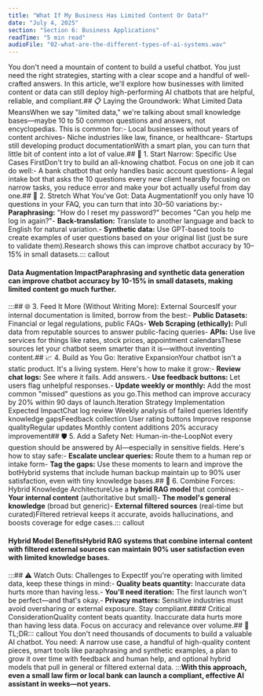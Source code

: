 ```yaml
---
title: "What If My Business Has Limited Content Or Data?"
date: "July 4, 2025"
section: "Section 6: Business Applications"
readTime: "5 min read"
audioFile: "02-what-are-the-different-types-of-ai-systems.wav"
---
```


You don't need a mountain of content to build a useful chatbot. You just need the right strategies, starting with a clear scope and a handful of well-crafted answers. In this article, we'll explore how businesses with limited content or data can still deploy high-performing AI chatbots that are helpful, reliable, and compliant.## 📋 Laying the Groundwork: What Limited Data MeansWhen we say "limited data," we're talking about small knowledge bases—maybe 10 to 50 common questions and answers, not encyclopedias. This is common for:- Local businesses without years of content archives- Niche industries like law, finance, or healthcare- Startups still developing product documentationWith a smart plan, you can turn that little bit of content into a lot of value.## 🎯 1. Start Narrow: Specific Use Cases FirstDon't try to build an all-knowing chatbot. Focus on one job it can do well:- A bank chatbot that only handles basic account questions- A legal intake bot that asks the 10 questions every new client hearsBy focusing on narrow tasks, you reduce error and make your bot actually useful from day one.## 🔄 2. Stretch What You've Got: Data AugmentationIf you only have 10 questions in your FAQ, you can turn that into 30–50 variations by:- **Paraphrasing:** "How do I reset my password?" becomes "Can you help me log in again?"- **Back-translation:** Translate to another language and back to English for natural variation.- **Synthetic data:** Use GPT-based tools to create examples of user questions based on your original list (just be sure to validate them).Research shows this can improve chatbot accuracy by 10–15% in small datasets.::: callout
#### Data Augmentation ImpactParaphrasing and synthetic data generation can improve chatbot accuracy by 10-15% in small datasets, making limited content go much further.
:::## 🌐 3. Feed It More (Without Writing More): External SourcesIf your internal documentation is limited, borrow from the best:- **Public Datasets:** Financial or legal regulations, public FAQs- **Web Scraping (ethically):** Pull data from reputable sources to answer public-facing queries- **APIs:** Use live services for things like rates, stock prices, appointment calendarsThese sources let your chatbot seem smarter than it is—without inventing content.## 📈 4. Build as You Go: Iterative ExpansionYour chatbot isn't a static product. It's a living system. Here's how to make it grow:- **Review chat logs:** See where it fails. Add answers.- **Use feedback buttons:** Let users flag unhelpful responses.- **Update weekly or monthly:** Add the most common "missed" questions as you go.This method can improve accuracy by 20% within 90 days of launch.Iteration Strategy
Implementation
Expected ImpactChat log review
Weekly analysis of failed queries
Identify knowledge gapsFeedback collection
User rating buttons
Improve response qualityRegular updates
Monthly content additions
20% accuracy improvement## 🛡️ 5. Add a Safety Net: Human-in-the-LoopNot every question should be answered by AI—especially in sensitive fields. Here's how to stay safe:- **Escalate unclear queries:** Route them to a human rep or intake form- **Tag the gaps:** Use these moments to learn and improve the botHybrid systems that include human backup maintain up to 90% user satisfaction, even with tiny knowledge bases.## 🔗 6. Combine Forces: Hybrid Knowledge ArchitectureUse a **hybrid RAG model** that combines:- **Your internal content** (authoritative but small)- **The model's general knowledge** (broad but generic)- **External filtered sources** (real-time but curated)Filtered retrieval keeps it accurate, avoids hallucinations, and boosts coverage for edge cases.::: callout
#### Hybrid Model BenefitsHybrid RAG systems that combine internal content with filtered external sources can maintain 90% user satisfaction even with limited knowledge bases.
:::## ⚠️ Watch Outs: Challenges to ExpectIf you're operating with limited data, keep these things in mind:- **Quality beats quantity:** Inaccurate data hurts more than having less.- **You'll need iteration:** The first launch won't be perfect—and that's okay.- **Privacy matters:** Sensitive industries must avoid oversharing or external exposure. Stay compliant.#### Critical ConsiderationQuality content beats quantity. Inaccurate data hurts more than having less data. Focus on accuracy and relevance over volume.## 🧠 TL;DR::: callout
You don't need thousands of documents to build a valuable AI chatbot. You need: A narrow use case, a handful of high-quality content pieces, smart tools like paraphrasing and synthetic examples, a plan to grow it over time with feedback and human help, and optional hybrid models that pull in general or filtered external data.
:::**With this approach, even a small law firm or local bank can launch a compliant, effective AI assistant in weeks—not years.**

